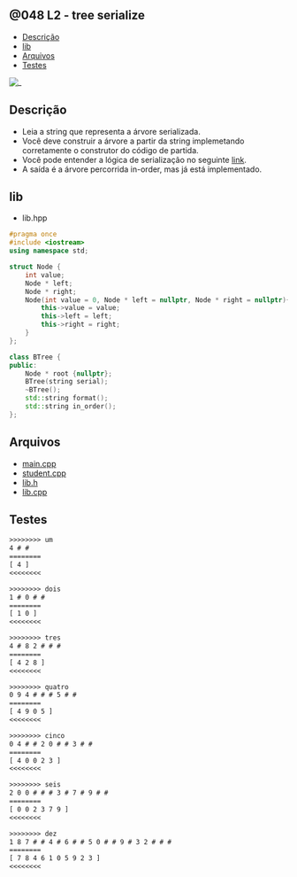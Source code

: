 ## @048 L2 - tree serialize

<!--TOC_BEGIN-->
- [Descrição](#descrição)
- [lib](#lib)
- [Arquivos](#arquivos)
- [Testes](#testes)
<!--TOC_END-->

![_](https://raw.githubusercontent.com/qxcodeed/arcade/master/base/048/cover.jpg)

## Descrição

- Leia a string que representa a árvore serializada.
- Você deve construir a árvore a partir da string implemetando corretamente o construtor do código de partida.
- Você pode entender a lógica de serialização no seguinte [link](https://www.geeksforgeeks.org/serialize-deserialize-binary-tree/).
- A saída é a árvore percorrida in-order, mas já está implementado.

## lib

- lib.hpp

<!--ADD lib.hpp cpp-->
```cpp
#pragma once
#include <iostream>
using namespace std;

struct Node {
    int value;
    Node * left;
    Node * right;
    Node(int value = 0, Node * left = nullptr, Node * right = nullptr){
        this->value = value;
        this->left = left;
        this->right = right;
    }
};

class BTree {
public:
    Node * root {nullptr};
    BTree(string serial);
    ~BTree();
    std::string format();
    std::string in_order();
};
```
<!--ADD_END-->

## Arquivos

- [main.cpp](https://raw.githubusercontent.com/qxcodeed/arcade/master/base/048/main.cpp)
- [student.cpp](https://raw.githubusercontent.com/qxcodeed/arcade/master/base/048/student.cpp)
- [lib.h](https://raw.githubusercontent.com/qxcodeed/arcade/master/base/048/lib.h)
- [lib.cpp](https://raw.githubusercontent.com/qxcodeed/arcade/master/base/048/lib.cpp)

## Testes

```txt
>>>>>>>> um
4 # # 
========
[ 4 ]
<<<<<<<<

>>>>>>>> dois
1 # 0 # # 
========
[ 1 0 ]
<<<<<<<<

>>>>>>>> tres
4 # 8 2 # # # 
========
[ 4 2 8 ]
<<<<<<<<

>>>>>>>> quatro
0 9 4 # # # 5 # # 
========
[ 4 9 0 5 ]
<<<<<<<<

>>>>>>>> cinco
0 4 # # 2 0 # # 3 # # 
========
[ 4 0 0 2 3 ]
<<<<<<<<

>>>>>>>> seis
2 0 0 # # # 3 # 7 # 9 # # 
========
[ 0 0 2 3 7 9 ]
<<<<<<<<

>>>>>>>> dez
1 8 7 # # 4 # 6 # # 5 0 # # 9 # 3 2 # # # 
========
[ 7 8 4 6 1 0 5 9 2 3 ]
<<<<<<<<
```
